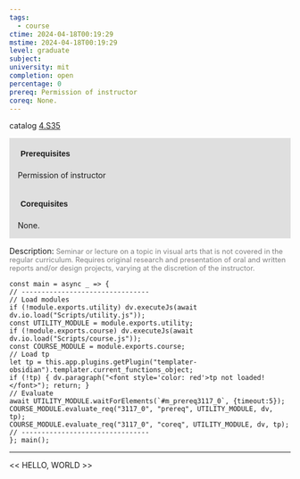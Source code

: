 ```yaml
---
tags:
  - course
ctime: 2024-04-18T00:19:29
mstime: 2024-04-18T00:19:29
level: graduate
subject: 
university: mit
completion: open
percentage: 0
prereq: Permission of instructor
coreq: None.
---
```


catalog [4.S35](http://student.mit.edu/catalog/m4c.html#4.S35)

<span style="display: block; padding: 15px; background-color: rgb(100, 100, 100, 0.2);"><font id="m_prereq3117_0" style="display: block; font-family: Arial, sans-serif; font-weight: bold; padding: 5px">Prerequisites</font><br><span id="prereq3117_0">Permission of instructor</span></span>
<span style="display: block; padding: 15px; background-color: rgb(100, 100, 100, 0.2);"><font id="m_coreq3117_0" style="display: block; font-family: Arial, sans-serif; font-weight: bold; padding: 5px">Corequisites</font><br><span id="coreq3117_0">None.</span></span>

<font style="">Description:</font>
<font style="color: grey; font-size: 0.8rem;">Seminar or lecture on a topic in visual arts that is not covered in the regular curriculum. Requires original research and presentation of oral and written reports and/or design projects, varying at the discretion of the instructor.</font>

```dataviewjs
const main = async _ => {
// --------------------------------
// Load modules
if (!module.exports.utility) dv.executeJs(await dv.io.load("Scripts/utility.js"));
const UTILITY_MODULE = module.exports.utility;
if (!module.exports.course) dv.executeJs(await dv.io.load("Scripts/course.js"));
const COURSE_MODULE = module.exports.course;
// Load tp
let tp = this.app.plugins.getPlugin("templater-obsidian").templater.current_functions_object;
if (!tp) { dv.paragraph("<font style='color: red'>tp not loaded!</font>"); return; }
// Evaluate
await UTILITY_MODULE.waitForElements(`#m_prereq3117_0`, {timeout:5});
COURSE_MODULE.evaluate_req("3117_0", "prereq", UTILITY_MODULE, dv, tp);
COURSE_MODULE.evaluate_req("3117_0", "coreq", UTILITY_MODULE, dv, tp);
// --------------------------------
}; main();
```

---

<< HELLO, WORLD >>
